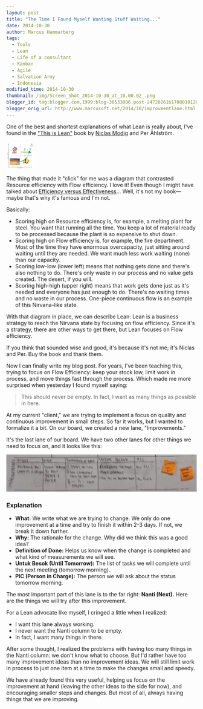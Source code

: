 ```yaml
---
layout: post
title: "The Time I Found Myself Wanting Stuff Waiting..."
date: 2014-10-30
author: Marcus Hammarberg
tags:
  - Tools
  - Lean
  - Life of a consultant
  - Kanban
  - Agile
  - Salvation Army
  - Indonesia
modified_time: 2014-10-30
thumbnail: /img/Screen_Shot_2014-10-30_at_10.00.02_.png
blogger_id: tag:blogger.com,1999:blog-36533086.post-2472026161708010128
blogger_orig_url: http://www.marcusoft.net/2014/10/improvmentlane.html
---
```


One of the best and shortest explanations of what Lean is really about, I've found in the ["This is Lean"](http://thisislean.com/) book by [Niclas Modig](https://twitter.com/leanonmyself) and Per Åhlström.

![Image](/img/Screen_Shot_2014-10-30_at_10.00.02_.png)

The thing that made it "click" for me was a diagram that contrasted Resource efficiency with Flow efficiency. I love it! Even though I might have talked about [Efficiency versus Effectiveness](http://www.marcusoft.net/2014/10/effective-revisted.html)... Well, it's not my book—maybe that's why it's famous and I'm not.

Basically:

- Scoring high on Resource efficiency is, for example, a melting plant for steel. You want that running all the time. You keep a lot of material ready to be processed because the plant is so expensive to shut down.
- Scoring high on Flow efficiency is, for example, the fire department. Most of the time they have enormous overcapacity, just sitting around waiting until they are needed. We want much less work waiting (none) than our capacity.
- Scoring low-low (lower left) means that nothing gets done and there's also nothing to do. There's only waste in our process and no value gets created. The desert, if you will.
- Scoring high-high (upper right) means that work gets done just as it's needed and everyone has just enough to do. There's no waiting times and no waste in our process. One-piece continuous flow is an example of this Nirvana-like state.

With that diagram in place, we can describe Lean: Lean is a business strategy to reach the Nirvana state by focusing on flow efficiency. Since it's a strategy, there are other ways to get there, but Lean focuses on Flow efficiency.

If you think that sounded wise and good, it's because it's not me; it's Niclas and Per. Buy the book and thank them.

Now I can finally write my blog post. For years, I've been teaching this, trying to focus on Flow Efficiency: keep your stock low, limit work in process, and move things fast through the process. Which made me more surprised when yesterday I found myself saying:

> This should never be empty. In fact, I want as many things as possible in here.

At my current "client," we are trying to implement a focus on quality and continuous improvement in small steps. So far it works, but I wanted to formalize it a bit. On our board, we created a new lane, "Improvements."

It's the last lane of our board. We have two other lanes for other things we need to focus on, and it looks like this:

![Improvement Lane](/img/improvment_lane.jpg)

### Explanation

- **What:** We write what we are trying to change. We only do one improvement at a time and try to finish it within 2-3 days. If not, we break it down further.
- **Why:** The rationale for the change. Why did we think this was a good idea?
- **Definition of Done:** Helps us know when the change is completed and what kind of measurements we will see.
- **Untuk Besok (Until Tomorrow):** The list of tasks we will complete until the next meeting (tomorrow morning).
- **PIC (Person in Charge):** The person we will ask about the status tomorrow morning.

The most important part of this lane is to the far right: **Nanti (Next).** Here are the things we will try after this improvement.

For a Lean advocate like myself, I cringed a little when I realized:

- I want this lane always working.
- I never want the Nanti column to be empty.
- In fact, I want many things in there.

After some thought, I realized the problems with having too many things in the Nanti column: we don't know what to choose. But I'd rather have too many improvement ideas than no improvement ideas. We will still limit work in process to just one item at a time to make the changes small and speedy.

We have already found this very useful, helping us focus on the improvement at hand (leaving the other ideas to the side for now), and encouraging smaller steps and changes. But most of all, always having things that we are improving.
